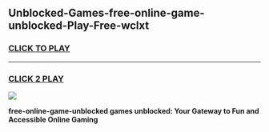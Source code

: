 
## Unblocked-Games-free-online-game-unblocked-Play-Free-wclxt
<h3>
<a href="https://premium76.site?title=free-online-game-unblocked&ref=24M">CLICK TO PLAY</a></h3>
<hr>

<h3>
<a href="https://premium76.site?title=free-online-game-unblocked&ref=24M">CLICK 2 PLAY</a>
  
</h3>

<a href="https://premium76.site?title=free-online-game-unblocked&ref=24M"><img src="https://clearcache.store/games.png"></a>


**free-online-game-unblocked games unblocked: Your Gateway to Fun and Accessible Online Gaming**
